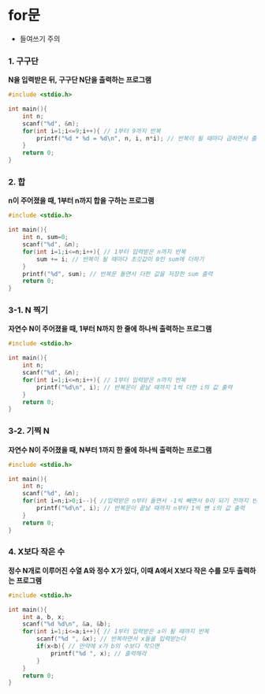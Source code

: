 # for문

* 들여쓰기 주의

### 1. 구구단

**N을 입력받은 뒤, 구구단 N단을 출력하는 프로그램**

```c
#include <stdio.h>

int main(){
	int n;
	scanf("%d", &n);
	for(int i=1;i<=9;i++){ // 1부터 9까지 반복
		printf("%d * %d = %d\n", n, i, n*i); // 반복이 될 때마다 곱하면서 출력
	}
	return 0;
}
```



### 2. 합

**n이 주어졌을 때, 1부터 n까지 합을 구하는 프로그램**

```c
#include <stdio.h>

int main(){
	int n, sum=0;
	scanf("%d", &n);
	for(int i=1;i<=n;i++){ // 1부터 입력받은 n까지 반복
		sum += i; // 반복이 될 때마다 초깃값이 0인 sum에 더하기
	}
	printf("%d", sum); // 반복문 돌면서 더한 값을 저장한 sum 출력	
	return 0;
}
```



### 3-1. N 찍기

**자연수 N이 주어졌을 때, 1부터 N까지 한 줄에 하나씩 출력하는 프로그램**

```C
#include <stdio.h>

int main(){
	int n;
	scanf("%d", &n);
	for(int i=1;i<=n;i++){ // 1부터 입력받은 n까지 반복
		printf("%d\n", i); // 반복문이 끝날 때까지 1씩 더한 i의 값 출력
	}
	return 0;
}
```



### 3-2. 기찍 N

**자연수 N이 주어졌을 때, N부터 1까지 한 줄에 하나씩 출력하는 프로그램**

```c
#include <stdio.h>

int main(){
	int n;
	scanf("%d", &n);
	for(int i=n;i>0;i--){ //입력받은 n부터 돌면서 -1씩 빼면서 0이 되기 전까지 반복
		printf("%d\n", i); // 반복문이 끝날 때까지 n부터 1씩 뺀 i의 값 출력
	}
	return 0;
}
```



### 4. X보다 작은 수

**정수 N개로 이루어진 수열 A와 정수 X가 있다, 이때 A에서 X보다 작은 수를 모두 출력하는 프로그램**

```c
#include <stdio.h>

int main(){
	int a, b, x;
	scanf("%d %d\n", &a, &b);
	for(int i=1;i<=a;i++){ // 1부터 입력받은 a이 될 때까지 반복
		scanf("%d ", &x); // 반복하면서 x들을 입력받는다
		if(x<b){ // 만약에 x가 b의 수보다 작으면
			printf("%d ", x); // 출력해라
		}
	}
	return 0;
}
```

